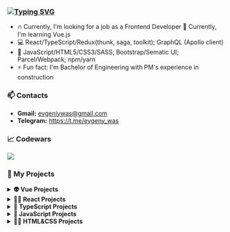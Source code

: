 ### [![Typing SVG](https://readme-typing-svg.herokuapp.com?color=000000&lines=Hello!+I'm+Yauheni+Vasiukevich+%F0%9F%91%8B)](https://git.io/typing-svg)

- 🔥 Currently, I'm looking for a job as a Frontend Developer 🚀 Currently, I'm learning Vue.js
- 💻 React/TypeScript/Redux(thunk, saga, toolkit); GraphQL (Apollo client)
- 🧰 JavaScript/HTML5/CSS3/SASS; Bootstrap/Sematic UI; Parcel/Webpack; npm/yarn
- ⚡ Fun fact: I'm Bachelor of Engineering with PM's experience in construction

### 📫 Contacts 
- **Gmail:** evgeniywas@gmail.com
- **Telegram:** https://t.me/evgeny_was

### 📈 Codewars
<img src='https://www.codewars.com/users/EvgenyWas/badges/large'>


### 🔑 My Projects

<details><summary><b>👽 Vue Projects</b></summary>
  
  <ul>
    <li><a href="https://github.com/EvgenyWas/modnikky">Modnikky</a></li>
  </ul>
</details>

<details><summary><b>👨‍💻  React Projects</b></summary>
  
  <ul>
    <li><a href="https://github.com/EvgenyWas/triphouse">TripHouse</a></li>
    <li><a href="https://github.com/EvgenyWas/online-shop">Online shop</a></li>
    <li><a href="https://github.com/EvgenyWas/quiz-app">Quiz App</a></li>
    <li><a href="https://github.com/EvgenyWas/currency-converter">Currency Converter</a></li>
    <li><a href="https://github.com/EvgenyWas/tenzies-game">Tenzies game</a></li>
    <li><a href="https://github.com/EvgenyWas/meme-generator">Meme generator</a></li>
  </ul>
</details>

<details><summary><b>🤖  TypeScript Projects</b></summary>
  
  <ul>
    <li><a href="https://github.com/EvgenyWas/finance-logger">Finance logger</a></li>
    <li><a href="https://github.com/EvgenyWas/Weather-App">Weather App</a></li>
  </ul>
</details>

<details><summary><b>👾  JavaScript Projects</b></summary>
  
  <ul>
    <li><a href="https://github.com/EvgenyWas/spravello">Spravello</a></li>
    <li><a href="https://github.com/EvgenyWas/aim-game">Aim game</a></li>
    <li><a href="https://github.com/EvgenyWas/todo-list">Improved Simple Todo List</a></li>
    <li><a href="https://github.com/EvgenyWas/simple-timer">Simple timer</a></li>
    <li><a href="https://github.com/EvgenyWas/hover-board">Hover board</a></li>
    <li><a href="https://github.com/EvgenyWas/gallery-of-cards">Gallery of cards</a></li>
    <li><a href="https://github.com/EvgenyWas/slider">Slider</a></li>
    <li><a href="https://github.com/EvgenyWas/simple-drag-n-drop">Simple drag&drop</a></li>
    <li><a href="https://github.com/EvgenyWas/Animated-circle-with-callback">Animated circle with callback</a></li>
  </ul>
</details>

<details><summary><b>👨‍🚀  HTML&CSS Projects</b></summary>
  
  <ul>
    <li><a href="https://github.com/EvgenyWas/VK-dashboard">The page of app with using CSS Grid</a></li>
    <li><a href="https://github.com/EvgenyWas/The-space-travel-website">The space travel website</a></li>
    <li><a href="https://github.com/EvgenyWas/Landingpage-LaslesVPN">The landing page</a></li>
    <li><a href="https://github.com/EvgenyWas/Simple-Landing-Page">Easy responsive web page</a></li>
    <li><a href="https://github.com/EvgenyWas/Simple-Budget-App">Simple budget app with using Bootstrap 5</a></li>
  </ul>
</details>
